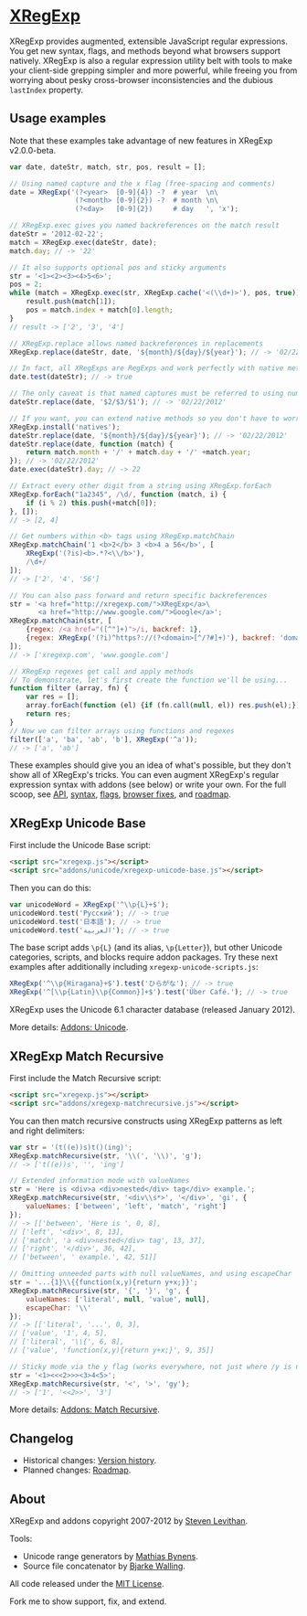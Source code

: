 ﻿[XRegExp](http://xregexp.com/)
==============================

XRegExp provides augmented, extensible JavaScript regular expressions. You get new syntax, flags, and methods beyond what browsers support natively. XRegExp is also a regular expression utility belt with tools to make your client-side grepping simpler and more powerful, while freeing you from worrying about pesky cross-browser inconsistencies and the dubious `lastIndex` property.


## Usage examples

Note that these examples take advantage of new features in XRegExp v2.0.0-beta.

~~~ js
var date, dateStr, match, str, pos, result = [];

// Using named capture and the x flag (free-spacing and comments)
date = XRegExp('(?<year>  [0-9]{4}) -?  # year  \n\
                (?<month> [0-9]{2}) -?  # month \n\
                (?<day>   [0-9]{2})     # day   ', 'x');

// XRegExp.exec gives you named backreferences on the match result
dateStr = '2012-02-22';
match = XRegExp.exec(dateStr, date);
match.day; // -> '22'

// It also supports optional pos and sticky arguments
str = '<1><2><3><4>5<6>';
pos = 2;
while (match = XRegExp.exec(str, XRegExp.cache('<(\\d+)>'), pos, true)) {
    result.push(match[1]);
    pos = match.index + match[0].length;
}
// result -> ['2', '3', '4']

// XRegExp.replace allows named backreferences in replacements
XRegExp.replace(dateStr, date, '${month}/${day}/${year}'); // -> '02/22/2012'

// In fact, all XRegExps are RegExps and work perfectly with native methods
date.test(dateStr); // -> true

// The only caveat is that named captures must be referred to using numbered backreferences
dateStr.replace(date, '$2/$3/$1'); // -> '02/22/2012'

// If you want, you can extend native methods so you don't have to worry about this
XRegExp.install('natives');
dateStr.replace(date, '${month}/${day}/${year}'); // -> '02/22/2012'
dateStr.replace(date, function (match) {
    return match.month + '/' + match.day + '/' +match.year;
}); // -> '02/22/2012'
date.exec(dateStr).day; // -> 22

// Extract every other digit from a string using XRegExp.forEach
XRegExp.forEach("1a2345", /\d/, function (match, i) {
    if (i % 2) this.push(+match[0]);
}, []);
// -> [2, 4]

// Get numbers within <b> tags using XRegExp.matchChain
XRegExp.matchChain('1 <b>2</b> 3 <b>4 a 56</b>', [
    XRegExp('(?is)<b>.*?<\\/b>'),
    /\d+/
]);
// -> ['2', '4', '56']

// You can also pass forward and return specific backreferences
str = '<a href="http://xregexp.com/">XRegExp</a>\
       <a href="http://www.google.com/">Google</a>';
XRegExp.matchChain(str, [
    {regex: /<a href="([^"]+)">/i, backref: 1},
    {regex: XRegExp('(?i)^https?://(?<domain>[^/?#]+)'), backref: 'domain'}
]);
// -> ['xregexp.com', 'www.google.com']

// XRegExp regexes get call and apply methods
// To demonstrate, let's first create the function we'll be using...
function filter (array, fn) {
    var res = [];
    array.forEach(function (el) {if (fn.call(null, el)) res.push(el);});
    return res;
}
// Now we can filter arrays using functions and regexes
filter(['a', 'ba', 'ab', 'b'], XRegExp('^a'));
// -> ['a', 'ab']
~~~

These examples should give you an idea of what's possible, but they don't show all of XRegExp's tricks. You can even augment XRegExp's regular expression syntax with addons (see below) or write your own. For the full scoop, see [API](http://xregexp.com/api/), [syntax](http://xregexp.com/syntax/), [flags](http://xregexp.com/flags/), [browser fixes](http://xregexp.com/cross_browser/), and [roadmap](https://github.com/slevithan/XRegExp/wiki/Roadmap).


## XRegExp Unicode Base

First include the Unicode Base script:

~~~ html
<script src="xregexp.js"></script>
<script src="addons/unicode/xregexp-unicode-base.js"></script>
~~~

Then you can do this:

~~~ js
var unicodeWord = XRegExp('^\\p{L}+$');
unicodeWord.test('Русский'); // -> true
unicodeWord.test('日本語'); // -> true
unicodeWord.test('العربية'); // -> true
~~~

The base script adds `\p{L}` (and its alias, `\p{Letter}`), but other Unicode categories, scripts, and blocks require addon packages. Try these next examples after additionally including `xregexp-unicode-scripts.js`:

~~~ js
XRegExp('^\\p{Hiragana}+$').test('ひらがな'); // -> true
XRegExp('^[\\p{Latin}\\p{Common}]+$').test('Über Café.'); // -> true
~~~

XRegExp uses the Unicode 6.1 character database (released January 2012).

More details: [Addons: Unicode](http://xregexp.com/plugins/#unicode).


## XRegExp Match Recursive

First include the Match Recursive script:

~~~ html
<script src="xregexp.js"></script>
<script src="addons/xregexp-matchrecursive.js"></script>
~~~

You can then match recursive constructs using XRegExp patterns as left and right delimiters:

~~~ js
var str = '(t((e))s)t()(ing)';
XRegExp.matchRecursive(str, '\\(', '\\)', 'g');
// -> ['t((e))s', '', 'ing']

// Extended information mode with valueNames
str = 'Here is <div>a <div>nested</div> tag</div> example.';
XRegExp.matchRecursive(str, '<div\\s*>', '</div>', 'gi', {
    valueNames: ['between', 'left', 'match', 'right']
});
// -> [['between', 'Here is ', 0, 8],
// ['left', '<div>', 8, 13],
// ['match', 'a <div>nested</div> tag', 13, 37],
// ['right', '</div>', 36, 42],
// ['between', ' example.', 42, 51]]

// Omitting unneeded parts with null valueNames, and using escapeChar
str = '...{1}\\{{function(x,y){return y+x;}}';
XRegExp.matchRecursive(str, '{', '}', 'g', {
    valueNames: ['literal', null, 'value', null],
    escapeChar: '\\'
});
// -> [['literal', '...', 0, 3],
// ['value', '1', 4, 5],
// ['literal', '\\{', 6, 8],
// ['value', 'function(x,y){return y+x;}', 9, 35]]

// Sticky mode via the y flag (works everywhere, not just where /y is natively supported)
str = '<1><<<2>>><3>4<5>';
XRegExp.matchRecursive(str, '<', '>', 'gy');
// -> ['1', '<<2>>', '3']
~~~

More details: [Addons: Match Recursive](http://xregexp.com/plugins/#matchRecursive).


## Changelog

* Historical changes: [Version history](http://xregexp.com/history/).
* Planned changes: [Roadmap](https://github.com/slevithan/XRegExp/wiki/Roadmap).


## About

XRegExp and addons copyright 2007-2012 by [Steven Levithan](http://stevenlevithan.com/).

Tools:

* Unicode range generators by [Mathias Bynens](http://mathiasbynens.be/).
* Source file concatenator by [Bjarke Walling](http://twitter.com/walling).

All code released under the [MIT License](http://opensource.org/licenses/mit-license.php).

Fork me to show support, fix, and extend.

